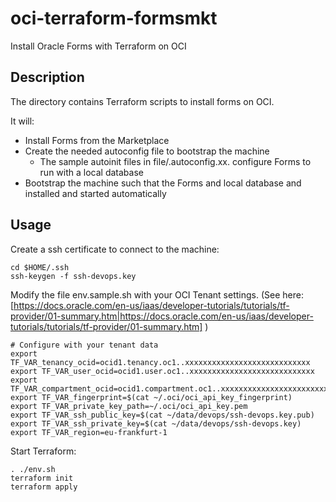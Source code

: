 # oci-terraform-formsmkt
Install Oracle Forms with Terraform on OCI

## Description
The directory contains Terraform scripts to install forms on OCI.

It will:
- Install Forms from the Marketplace
- Create the needed autoconfig file to bootstrap the machine
  - The sample autoinit files in file/.autoconfig.xx. configure Forms to run with a local database
- Bootstrap the machine such that the Forms and local database and installed and started automatically

## Usage
Create a ssh certificate to connect to the machine:
```
cd $HOME/.ssh
ssh-keygen -f ssh-devops.key
```

Modify the file env.sample.sh with your OCI Tenant settings.
(See here: [https://docs.oracle.com/en-us/iaas/developer-tutorials/tutorials/tf-provider/01-summary.htm|https://docs.oracle.com/en-us/iaas/developer-tutorials/tutorials/tf-provider/01-summary.htm] )

```
# Configure with your tenant data 
export TF_VAR_tenancy_ocid=ocid1.tenancy.oc1..xxxxxxxxxxxxxxxxxxxxxxxxxxxx
export TF_VAR_user_ocid=ocid1.user.oc1..xxxxxxxxxxxxxxxxxxxxxxxxxxxx
export TF_VAR_compartment_ocid=ocid1.compartment.oc1..xxxxxxxxxxxxxxxxxxxxxxxxxxxx
export TF_VAR_fingerprint=$(cat ~/.oci/oci_api_key_fingerprint)
export TF_VAR_private_key_path=~/.oci/oci_api_key.pem
export TF_VAR_ssh_public_key=$(cat ~/data/devops/ssh-devops.key.pub)
export TF_VAR_ssh_private_key=$(cat ~/data/devops/ssh-devops.key)
export TF_VAR_region=eu-frankfurt-1
```

Start Terraform:

```
. ./env.sh
terraform init
terraform apply 
```


